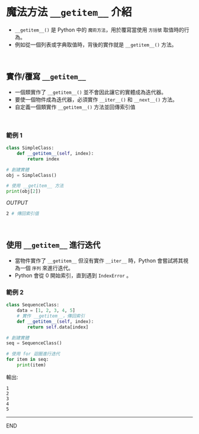 # 魔法方法 `__getitem__` 介紹

- `__getitem__()` 是 Python 中的 `魔術方法`，用於覆寫當使用 `方括號` 取值時的行為。
- 例如從一個列表或字典取值時，背後的實作就是 `__getitem__()` 方法。

</br>

## 實作/覆寫 `__getitem__`

- 一個類實作了 `__getitem__()` 並不會因此讓它的實體成為迭代器。
- 要使一個物件成為迭代器，必須實作 `__iter__()` 和 `__next__()` 方法。
- 自定義一個類實作 `__getitem__()` 方法並回傳索引值

</br>

### 範例 1
```python
class SimpleClass:
    def __getitem__(self, index):
        return index

# 創建實體
obj = SimpleClass()

# 使用 __getitem__ 方法
print(obj[2]) 
```
_OUTPUT_
```bash
2 # 傳回索引值
```

</br>

## 使用 `__getitem__` 進行迭代

- 當物件實作了 `__getitem__` 但沒有實作 `__iter__` 時，Python 會嘗試將其視為一個 `序列` 來進行迭代。
- Python 會從 0 開始索引，直到遇到 `IndexError` 。

### 範例 2
```python
class SequenceClass:
    data = [1, 2, 3, 4, 5]
    # 實作 __getitem__，傳回索引
    def __getitem__(self, index):
        return self.data[index]

# 創建實體
seq = SequenceClass()

# 使用 for 迴圈進行迭代
for item in seq:
    print(item)
```
輸出:
```
1
2
3
4
5
```

---

END